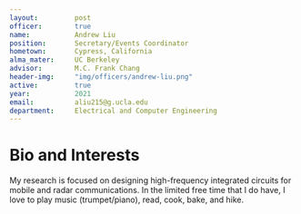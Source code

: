 ```yaml
---
layout:     	post
officer: 		true
name:      		Andrew Liu
position: 		Secretary/Events Coordinator
hometown:		Cypress, California
alma_mater: 	UC Berkeley
advisor: 		M.C. Frank Chang
header-img: 	"img/officers/andrew-liu.png"
active: 		true
year:  			2021
email: 			aliu215@g.ucla.edu
department: 	Electrical and Computer Engineering
---
```


# Bio and Interests
My research is focused on designing high-frequency integrated circuits for mobile and radar communications. In the limited free time that I do have, I love to play music (trumpet/piano), read, cook, bake, and hike.